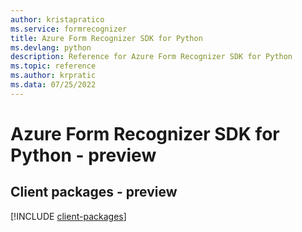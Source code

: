 ```yaml
---
author: kristapratico
ms.service: formrecognizer
title: Azure Form Recognizer SDK for Python
ms.devlang: python
description: Reference for Azure Form Recognizer SDK for Python
ms.topic: reference
ms.author: krpratic
ms.data: 07/25/2022
---
```

# Azure Form Recognizer SDK for Python - preview

## Client packages - preview
[!INCLUDE [client-packages](form-recognizer-client-index.md)]